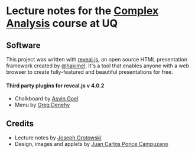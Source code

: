 # Lecture notes for the [Complex Analysis](https://my.uq.edu.au/programs-courses/course.html?course_code=MATH3401) course at UQ

## Software

This project was written with [reveal.js](https://revealjs.com/), an open source HTML presentation framework created by [@hakimel](https://github.com/hakimel/). It's a tool that enables anyone with a web browser to create fully-featured and beautiful presentations for free.

#### Third party plugins for reveal.js v 4.0.2

* Chalkboard by [Asvin Goel](https://github.com/rajgoel/reveal.js-plugins)
* Menu by [Greg Denehy](https://github.com/denehyg/reveal.js-menu)

## Credits

* Lecture notes by [Joseph Grotowski](https://smp.uq.edu.au/profile/117/joseph-grotowski)
* Design, images and applets by [Juan Carlos Ponce Campuzano](https://jcponce.com)